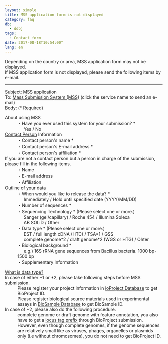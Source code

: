 ```yaml
---
layout: simple
title: MSS application form is not displayed
category: faq
db:
  - ddbj
tags: 
  - Contact form
date: 2017-08-18T10:54:00"
lang: en
---
```




<p>Depending on the country or area, MSS application form may not be displayed.<br>If MSS application form is not displayed, please send the following items by e-mail.</p>
<hr>
<p><span class="bold">Subject</span>: MSS application<br><span class="bold">To</span>: <a href="mailto:mass@ddbj.nig.ac.jp">Mass Submission System (MSS)</a> (click the service name to send an e-mail)<br><span class="bold">Body</span>: (<span class="red">*</span> Required)</p>
<dl><dt>About using MSS</dt>
  <dd>・Have you ever used this system for your submission? <span class="red">*</span><br><span style="margin-left: 20px">Yes / No</span></dd><dt><a href="/ddbj/submission.html#contact">Contact Person</a> Information</dt>
  <dd>・Contact person's name <span class="red">*</span></dd>
  <dd>・Contact person's E-mail address <span class="red">*</span></dd>
  <dd>・Contact person's affiliation <span class="red">*</span></dd><dt>If you are not a contact person but a person in charge of the submission, please fill in the following items.</dt>
  <dd>・Name</dd>
  <dd>・E-mail address</dd>
  <dd>・Affiliation</dd><dt>Outline of your data</dt>
  <dd>・When would you like to release the data? <span class="red">*</span><br><span style="margin-left: 20px">Immediately / Hold until specified date (YYYY/MM/DD)</span></dd>
  <dd>・Number of sequences <span class="red">*</span></dd>
  <dd>・Sequencing Technology <span class="red">*</span> (Please select one or more.)<br><span style="margin-left: 20px">Sanger (gel/capillary) / Roche 454 / Illumina Solexa</span><br><span style="margin-left: 20px">AB SOLiD / Other</span></dd>
  <dd>・Data type <span class="red">*</span> (Please select one or more.)<br><span style="margin-left: 20px">EST / full length cDNA (HTC) / TSA*1 / GSS</span><br><span style="margin-left: 20px">complete genome*2 / draft genome*2 (WGS or HTG) / Ohter</span></dd>
  <dd>・Biological background <span class="red">*</span><br><span style="margin-left: 20px">e.g.) 16S rRNA gene sequences from Bacillus bacteria. 1000 bp-1500 bp</span></dd>
  <dd>・Supplementary Information</dd>
</dl>
<div class="attention no_color">
  <dl><dt><a href="/documents/data-categories-e.html">What is data type?</a></dt><dt>In case of either *1 or *2, please take following steps before MSS submission.</dt>
    <dd>Please register your project information in <a href="/bioproject/index-e.html">ioProject Database</a> to get BioProject ID.</dd>
    <dd>Please register biological source materials used in experimental assays in <a href="/biosample/index-e.html">BioSample Database</a> to get BioSample ID.</dd><dt>In case of *2, please also do the following procedure.</dt>
    <dd>complete genome or draft genome with feature annotation, you also have to get a <a href="/ddbj/locus_tag-e.html">locus tag prefix</a> through BioProject submission.</dd>
    <dd>However, even though complete genomes, if the genome sequences are relatively small like as viruses, phages, organelles or plasmids only (i.e without chromosomes), you do not need to get BioProject ID.</dd>
  </dl>
</div>

